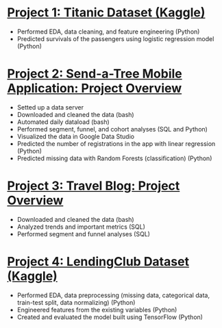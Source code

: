 # [Project 1: Titanic Dataset (Kaggle)](https://github.com/yeegorski/titanic_logistic)
* Performed EDA, data cleaning, and feature engineering (Python)
* Predicted survivals of the passengers using logistic regression model (Python)


# [Project 2: Send-a-Tree Mobile Application: Project Overview](https://github.com/yeegorski/send-a-tree)
* Setted up a data server
* Downloaded and cleaned the data (bash)
* Automated daily dataload (bash)
* Performed segment, funnel, and cohort analyses (SQL and Python)
* Visualized the data in Google Data Studio
* Predicted the number of registrations in the app with linear regression (Python)
* Predicted missing data with Random Forests (classification) (Python)


# [Project 3: Travel Blog: Project Overview](https://github.com/yeegorski/dilans-travel-guide)
* Downloaded and cleaned the data (bash)
* Analyzed trends and important metrics (SQL)
* Performed segment and funnel analyses (SQL)

# [Project 4: LendingClub Dataset (Kaggle)](https://github.com/yeegorski/tf_lending_club)
* Performed EDA, data preprocessing (missing data, categorical data, train-test split, data normalizing) (Python)
* Engineered features from the existing variables (Python)
* Created and evaluated the model built using TensorFlow (Python)


